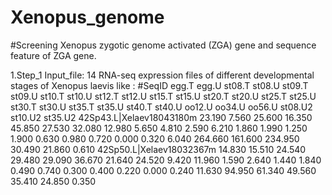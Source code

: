 # Xenopus_genome
#Screening Xenopus zygotic genome activated (ZGA) gene and sequence feature of ZGA gene.

1.Step_1
Input_file:
  14 RNA-seq expression files of different developmental stages of Xenopus laevis like :
     #SeqID	egg.T	egg.U	st08.T	st08.U	st09.T	st09.U	st10.T	st10.U	st12.T	st12.U	st15.T	st15.U	st20.T	st20.U	st25.T	st25.U	st30.T	st30.U	st35.T	st35.U	st40.T	st40.U	oo12.U	oo34.U	oo56.U	st08.U2	st10.U2	st35.U2
     42Sp43.L|Xelaev18043180m	23.190	7.560	25.600	16.350	45.850	27.530	32.080	12.980	5.650	4.810	2.590	6.210	1.860	1.990	1.250	1.900	0.630	0.980	0.720	0.000	0.320	6.040	264.660	161.600	234.950	30.490	21.860	0.610
     42Sp50.L|Xelaev18032367m	14.830	15.510	24.540	29.480	29.090	36.670	21.640	24.520	9.420	11.960	1.590	2.640	1.440	1.840	0.490	0.740	0.300	0.400	0.220	0.000	0.240	11.630	94.950	61.340	49.560	35.410	24.850	0.350
     
